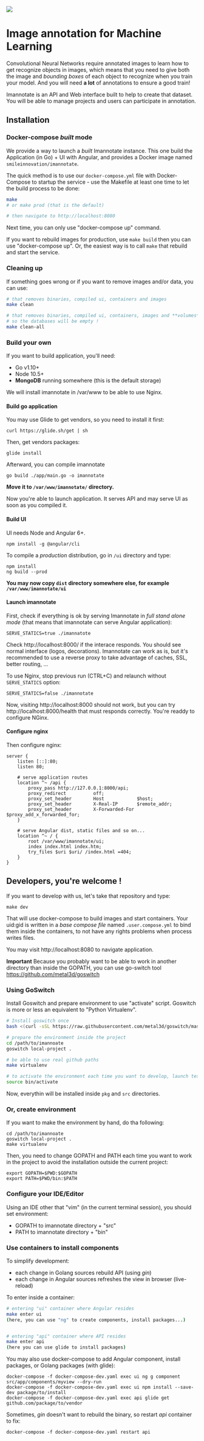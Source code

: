 ![](/ui/src/assets/Logo.svg)

# Image annotation for Machine Learning

Convolutional Neural Networks require annotated images to learn how to get recognize objects in images, which means that you need to give both the image and _bounding boxes_ of each object to recognize when you train your model. And you will need **a lot** of annotations to ensure a good train!

Imannotate is an API and Web interface built to help to create that dataset. You will be able to manage projects and users can participate in annotation.

## Installation

### Docker-compose _built_ mode

We provide a way to launch a _built_ Imannotate instance. This one build the Application (in Go) + UI with Angular, and provides a Docker image named `smileinnovation/imannotate`.

The quick method is to use our `docker-compose.yml` file with Docker-Compose to startup the service - use the Makefile at least one time to let the build process to be done:

```bash
make
# or make prod (that is the default)

# then navigate to http://localhost:8080
```

Next time, you can only use "docker-compose up" command.

If you want to rebuild images for production, use `make build` then you can use "docker-compose up". Or, the easiest way is to call `make` that rebuild and start the service.


### Cleaning up

If something goes wrong or if you want to remove images and/or data, you can use:

```bash
# that removes binaries, compiled ui, containers and images
make clean

# that removes binaries, compiled ui, containers, images and **volumes**
# so the databases will be empty !
make clean-all
```

### Build your own

If you want to build application, you'll need:

- Go v1.10+
- Node 10.5+
- **MongoDB** running somewhere (this is the default storage)

We will install imannotate in /var/www to be able to use Nginx.

#### Build go application

You may use Glide to get vendors, so you need to install it first:

```
curl https://glide.sh/get | sh
```


Then, get vendors packages:

```
glide install
```


Afterward, you can compile imannotate

```
go build ./app/main.go -o imannotate
```

**Move it to `/var/www/imannotate/` directory.**

Now you're able to launch application. It serves API and may serve UI as soon as you compiled it.

#### Build UI

UI needs Node and Angular 6+.

```
npm install -g @angular/cli
```


To compile a _production_ distribution, go in `/ui` directory and type:

```
npm install
ng build --prod
```


**You may now copy `dist` directory somewhere else, for example `/var/www/imannotate/ui`**

#### Launch imannotate

First, check if everything is ok by serving Imannotate in _full stand alone mode_ (that means that imannotate can serve Angular application):

```
SERVE_STATICS=true ./imannatote
```

Check http://localhost:8000/ if the interace responds. You should see normal interface (logos, decorations). Imannotate can work as is, but it's recommended to use a reverse proxy to take advantage of caches, SSL, better routing, ...


To use Nginx, stop previous run (CTRL+C) and relaunch without `SERVE_STATICS` option:

```
SERVE_STATICS=false ./imannotate
```

Now, visiting http://localhost:8000 should not work, but you can try http://localhost:8000/health that must responds correctly. You're readdy to configure NGinx.


#### Configure nginx

Then configure nginx:

```
server {
    listen [::]:80;
    listen 80;

    # serve application routes
    location ^~ /api {
        proxy_pass http://127.0.0.1:8000/api;
        proxy_redirect          off;
        proxy_set_header        Host            $host;
        proxy_set_header        X-Real-IP       $remote_addr;
        proxy_set_header        X-Forwarded-For $proxy_add_x_forwarded_for;
    }

    # serve Angular dist, static files and so on...
    location ^~ / {
        root /var/www/imannotate/ui;
        index index.html index.htm;
        try_files $uri $uri/ /index.html =404;
    }
}

```


## Developers, you're welcome !

If you want to develop with us, let's take that repository and type:

```
make dev
```

That will use docker-compose to build images and start containers. Your uid:gid is written in a _base compose file_ named `.user.compose.yml` to bind them inside the containers, to not have any rights problems when process writes files.

You may visit http://localhost:8080 to navigate application.


**Important**
Because you probably want to be able to work in another directory than inside the GOPATH, you can use go-switch tool https://github.com/metal3d/goswitch


### Using GoSwitch

Install Goswitch and prepare environment to use "activate" script. Goswitch is more or less an equivalent to "Python Virtualenv".

```bash
# Install goswitch once
bash <(curl -sSL https://raw.githubusercontent.com/metal3d/goswitch/master/install.sh)

# prepare the environment inside the project
cd /path/to/imannoate
goswitch local-project .

# be able to use real github paths
make virtualenv

# to activate the environment each time you want to develop, launch tests...
source bin/activate
```


Now, everythin will be installed inside `pkg` and `src` directories.


### Or, create environment

If you want to make the environment by hand, do tha following:

```
cd /path/to/imannoate
goswitch local-project .
make virtualenv
```

Then, you need to change GOPATH and PATH each time you want to work in the project to avoid the installation outside the current project:
```
export GOPATH=$PWD:$GOPATH
export PATH=$PWD/bin:$PATH
```


### Configure your IDE/Editor

Using an IDE other that "vim" (in the current terminal session), you should set environment:

- GOPATH to imannotate directory + "src"
- PATH to imannotate directory + "bin"


### Use containers to install components


To simplify development:

- each change in Golang sources rebuild API (using _gin_)
- each change in Angular sources refreshes the view in browser (live-reload)


To enter inside a container:

```bash
# entering "ui" container where Angular resides
make enter ui
(here, you can use "ng" to create components, install packages...)


# entering "api" container where API resides
make enter api
(here you can use glide to install packages)
```

You may also use docker-compose to add Angular component, install packages, or Golang packages (with glide):


```
docker-compose -f docker-compose-dev.yaml exec ui ng g component src/app/components/myview --dry-run
docker-compose -f docker-compose-dev.yaml exec ui npm install --save-dev package/to/install
docker-compose -f docker-compose-dev.yaml exec api glide get github.com/package/to/vendor

```

Sometimes, _gin_ doesn't want to rebuild the binary, so restart _api_ container to fix:

```
docker-compose -f docker-compose-dev.yaml restart api
```
